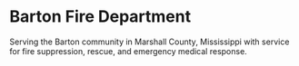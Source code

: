 # Barton Fire Department

Serving the Barton community in Marshall County, Mississippi with service for fire suppression, rescue, and emergency medical response.
